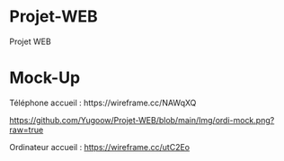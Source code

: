 # Projet-WEB
Projet WEB

<h1>Mock-Up</h1>
<p>Téléphone accueil : https://wireframe.cc/NAWqXQ <br>

https://github.com/Yugoow/Projet-WEB/blob/main/Img/ordi-mock.png?raw=true


Ordinateur accueil : https://wireframe.cc/utC2Eo</p>
